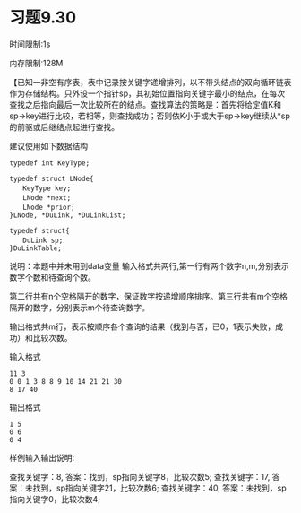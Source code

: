 # 习题9.30
时间限制:1s

内存限制:128M

【已知一非空有序表，表中记录按关键字递增排列，以不带头结点的双向循环链表作为存储结构。只外设一个指针sp，其初始位置指向关键字最小的结点，在每次查找之后指向最后一次比较所在的结点。查找算法的策略是：首先将给定值K和sp->key进行比较，若相等，则查找成功；否则依K小于或大于sp->key继续从*sp的前驱或后继结点起进行查找。

建议使用如下数据结构

    typedef int KeyType;

    typedef struct LNode{
    　　KeyType key;
    　　LNode *next;
    　　LNode *prior;
    }LNode, *DuLink, *DuLinkList;

    typedef struct{
    　　DuLink sp;
    }DuLinkTable;

说明：本题中并未用到data变量
输入格式共两行,第一行有两个数字n,m,分别表示数字个数和待查询个数。

第二行共有n个空格隔开的数字，保证数字按递增顺序排序。第三行共有m个空格隔开的数字，分别表示m个待查询数字。

输出格式共m行，表示按顺序各个查询的结果（找到与否，已0，1表示失败，成功）和比较次数。

输入格式

    11 3
    0 0 1 3 8 8 9 10 14 21 21 30
    8 17 40
    
输出格式

    1 5
    0 6
    0 4

样例输入输出说明:

查找关键字：8, 答案：找到，sp指向关键字8，比较次数5; 查找关键字：17, 答案：未找到，sp指向关键字21，比较次数6; 查找关键字：40, 答案：未找到，sp指向关键字0，比较次数4;
